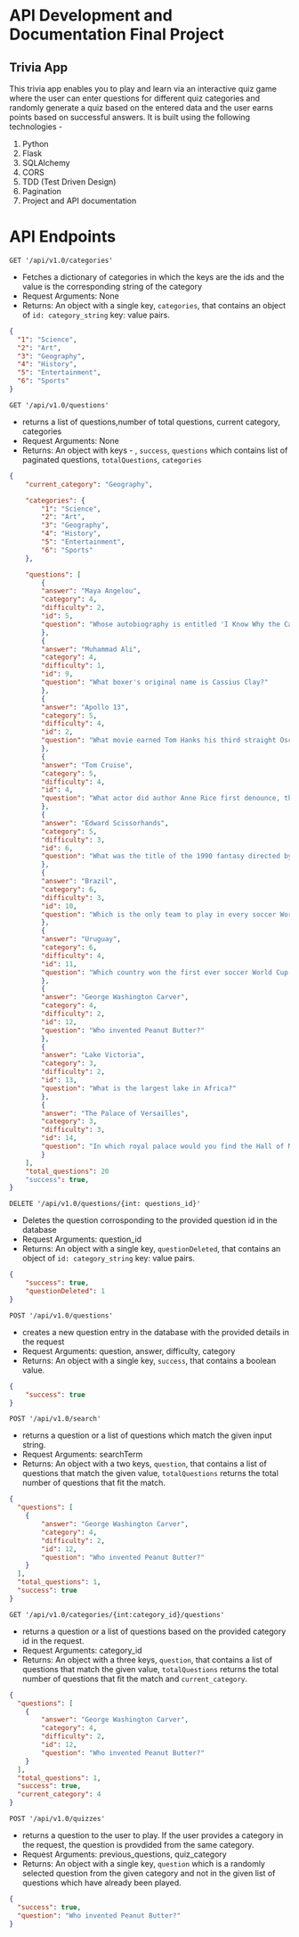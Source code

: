 # API Development and Documentation Final Project

## Trivia App

This trivia app enables you to play and learn via an interactive quiz game where the user can enter questions for different quiz categories and randomly generate a quiz based on the entered data and the user earns points based on successful answers. It is built using the following technologies - 

1. Python
2. Flask
3. SQLAlchemy
4. CORS
5. TDD (Test Driven Design)
6. Pagination
7. Project and API documentation

# API Endpoints

`GET '/api/v1.0/categories'`

- Fetches a dictionary of categories in which the keys are the ids and the value is the corresponding string of the category
- Request Arguments: None
- Returns: An object with a single key, `categories`, that contains an object of `id: category_string` key: value pairs.

```json
{
  "1": "Science",
  "2": "Art",
  "3": "Geography",
  "4": "History",
  "5": "Entertainment",
  "6": "Sports"
}
```

`GET '/api/v1.0/questions'`

- returns a list of questions,number of total questions, current category, categories
- Request Arguments: None
- Returns: An object with keys - , `success`, `questions` which contains list of paginated questions, `totalQuestions`, `categories`

```json
{     
    "current_category": "Geography",

    "categories": {
        "1": "Science",
        "2": "Art",
        "3": "Geography",
        "4": "History",
        "5": "Entertainment",
        "6": "Sports"
    },

    "questions": [
        {
        "answer": "Maya Angelou",
        "category": 4,
        "difficulty": 2,
        "id": 5,
        "question": "Whose autobiography is entitled 'I Know Why the Caged Bird Sings'?"
        },
        {
        "answer": "Muhammad Ali",
        "category": 4,
        "difficulty": 1,
        "id": 9,
        "question": "What boxer's original name is Cassius Clay?"
        },
        {
        "answer": "Apollo 13",
        "category": 5,
        "difficulty": 4,
        "id": 2,
        "question": "What movie earned Tom Hanks his third straight Oscar nomination, in 1996?"
        },
        {
        "answer": "Tom Cruise",
        "category": 5,
        "difficulty": 4,
        "id": 4,
        "question": "What actor did author Anne Rice first denounce, then praise in the role of her beloved Lestat?"
        },
        {
        "answer": "Edward Scissorhands",
        "category": 5,
        "difficulty": 3,
        "id": 6,
        "question": "What was the title of the 1990 fantasy directed by Tim Burton about a young man with multi-bladed appendages?"
        },
        {
        "answer": "Brazil",
        "category": 6,
        "difficulty": 3,
        "id": 10,
        "question": "Which is the only team to play in every soccer World Cup tournament?"
        },
        {
        "answer": "Uruguay",
        "category": 6,
        "difficulty": 4,
        "id": 11,
        "question": "Which country won the first ever soccer World Cup in 1930?"
        },
        {
        "answer": "George Washington Carver",
        "category": 4,
        "difficulty": 2,
        "id": 12,
        "question": "Who invented Peanut Butter?"
        },
        {
        "answer": "Lake Victoria",
        "category": 3,
        "difficulty": 2,
        "id": 13,
        "question": "What is the largest lake in Africa?"
        },
        {
        "answer": "The Palace of Versailles",
        "category": 3,
        "difficulty": 3,
        "id": 14,
        "question": "In which royal palace would you find the Hall of Mirrors?"
        }
    ],
    "total_questions": 20
    "success": true,
}
```

`DELETE '/api/v1.0/questions/{int: questions_id}'`

- Deletes the question corrosponding to the provided question id in the database
- Request Arguments: question_id
- Returns: An object with a single key, `questionDeleted`, that contains an object of `id: category_string` key: value pairs.

```json
{
    "success": true,
    "questionDeleted": 1
}
```

`POST '/api/v1.0/questions'`

- creates a new question entry in the database with the provided details in the request
- Request Arguments: question, answer, difficulty, category
- Returns: An object with a single key, `success`, that contains a boolean value.

```json
{
    "success": true
}
```

`POST '/api/v1.0/search'`

- returns a question or a list of questions which match the given input string. 
- Request Arguments: searchTerm
- Returns: An object with a two keys, `question`, that contains a list of questions that match the given value, `totalQuestions` returns the total number of questions that fit the match.

```json
{
  "questions": [
    {
        "answer": "George Washington Carver",
        "category": 4,
        "difficulty": 2,
        "id": 12,
        "question": "Who invented Peanut Butter?"
    }
  ], 
  "total_questions": 1,
  "success": true
}
```


`GET '/api/v1.0/categories/{int:category_id}/questions'`

- returns a question or a list of questions based on the provided category id in the request.
- Request Arguments: category_id
- Returns: An object with a three keys, `question`, that contains a list of questions that match the given value, `totalQuestions` returns the total number of questions that fit the match and `current_category`.

```json
{
  "questions": [
    {
        "answer": "George Washington Carver",
        "category": 4,
        "difficulty": 2,
        "id": 12,
        "question": "Who invented Peanut Butter?"
    }
  ], 
  "total_questions": 1,
  "success": true,
  "current_category": 4 
}
```

`POST '/api/v1.0/quizzes'`

- returns a question to the user to play. If the user provides a category in the request, the question is provdided from the same category.
- Request Arguments: previous_questions, quiz_category
- Returns: An object with a single key, `question` which is a randomly selected question from the given category and not in the given list of questions which have already been played.
```json
{
  "success": true,
  "question": "Who invented Peanut Butter?"
}
```